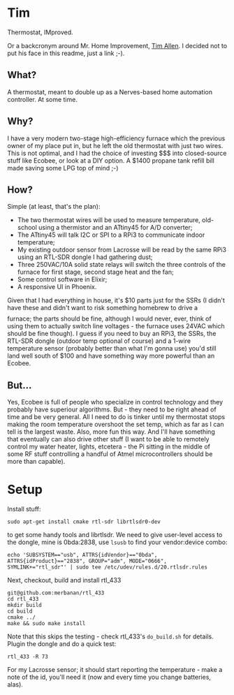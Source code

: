 # Tim

Thermostat, IMproved.

Or a backcronym around Mr. Home Improvement, [Tim Allen](https://www.google.ca/search?q=tim+allen&source=lnms&tbm=isch&sa=X&ved=0ahUKEwin2P760e7YAhVHzoMKHWAPCaIQ_AUICygC&biw=1154&bih=851). I decided not to put his face in this readme, just a link ;-).

## What? 

A thermostat, meant to double up as a Nerves-based home automation controller. At some time. 

## Why? 

I have a very modern two-stage high-efficiency furnace which the previous owner of my 
place put in, but he left the old thermostat with just two wires. This is not optimal,
and I had the choice of investing $$$ into closed-source stuff like Ecobee, or
look at a DIY option. A $1400 propane tank refill bill made saving some LPG
top of mind ;-)

## How?

Simple (at least, that's the plan):

* The two thermostat wires will be used to measure temperature, old-school using a 
  thermistor and an ATtiny45 for A/D converter;
* The ATtiny45 will talk I2C or SPI to a RPi3 to communicate indoor temperature;
* My existing outdoor sensor from Lacrosse will be read by the same RPi3 using 
  an RTL-SDR dongle I had gathering dust;
* Three 250VAC/10A solid state relays will switch the three controls of the furnace
  for first stage, second stage heat and the fan;
* Some control software in Elixir;
* A responsive UI in Phoenix. 

Given that I had everything in house, it's $10 parts just for the SSRs (I didn't have 
these and didn't want to risk something homebrew to drive a $$$$ furnace; the parts
should be fine, although I would never, ever, think of using them to actually switch
line voltages - the furnace uses 24VAC which should be fine though). I guess if you need
to buy an RPi3, the SSRs, the RTL-SDR dongle (outdoor temp optional of course) and a
1-wire temperature sensor (probably better than what I'm gonna use) you'd still land well 
south of $100 and have something way more powerful than an Ecobee. 

## But... 

Yes, Ecobee is full of people who specialize in control technology and they probably have
superiour algorithms. But - they need to be right ahead of time and be very general. All 
I need to do is tinker until my thermostat stops making the room temperature overshoot 
the set temp, which as far as I can tell is the largest waste. Also, more fun this way. And
I'll have something that eventually can also drive other stuff (I want to be able to remotely
control my water heater, lights, etcetera - the Pi sitting in the middle of some RF stuff
controlling a handful of Atmel microcontrollers should be more than capable). 

# Setup

Install stuff:

    sudo apt-get install cmake rtl-sdr librtlsdr0-dev

to get some handy tools and librtlsdr. We need to give user-level access to the dongle, mine
is 0bda:2838, use `lsusb` to find your vendor:device combo:

    echo 'SUBSYSTEM=="usb", ATTRS{idVendor}=="0bda", ATTRS{idProduct}=="2838", GROUP="adm", MODE="0666", SYMLINK+="rtl_sdr"' | sudo tee /etc/udev/rules.d/20.rtlsdr.rules
    
Next, checkout, build and install rtl_433

    git@github.com:merbanan/rtl_433
    cd rtl_433
    mkdir build
    cd build
    cmake ../
    make && sudo make install

Note that this skips the testing - check rtl\_433's `do_build.sh` for details. Plugin the dongle and do
a quick test:

    rtl_433 -R 73

For my Lacrosse sensor; it should start reporting the temperature - make a note of the id, you'll need
it (now and every time you change batteries, alas). 

